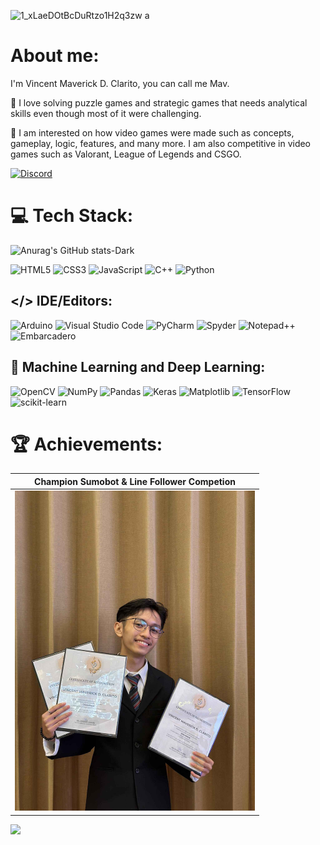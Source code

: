 ![1_xLaeDOtBcDuRtzo1H2q3zw](https://github.com/user-attachments/assets/fa5adff6-280e-4c9a-b5d1-cb5537f90035)
a

# About me:

I'm Vincent Maverick D. Clarito, you can call me Mav.

🧩 I love solving puzzle games and strategic games that needs analytical skills even though most of it were challenging.

👾 I am interested on how video games were made such as concepts, gameplay, logic, features, and many more. I am also competitive in video games such as Valorant, League of Legends and CSGO.

[![Discord](https://img.shields.io/badge/Discord-%235865F2.svg?style=for-the-badge&logo=discord&logoColor=white)](https://discordapp.com/users/407654387612254210)
# 💻 Tech Stack:
![Anurag's GitHub stats-Dark](https://github-readme-stats.vercel.app/api?username=MavClarito&rank_icon=github&show_icons=true&theme=github_dark#gh-dark-mode-only) 

![HTML5](https://img.shields.io/badge/HTML5-%23E34F26.svg?style=for-the-badge&logo=html5&logoColor=white) ![CSS3](https://img.shields.io/badge/CSS3-%231572B6.svg?style=for-the-badge&logo=css3&logoColor=white) ![JavaScript](https://img.shields.io/badge/JavaScript-%23F7DF1E.svg?style=for-the-badge&logo=javascript&logoColor=black) ![C++](https://img.shields.io/badge/c++-%2300599C.svg?style=for-the-badge&logo=c%2B%2B&logoColor=white) ![Python](https://img.shields.io/badge/python-3670A0?style=for-the-badge&logo=python&logoColor=ffdd54) 

## </> IDE/Editors:
![Arduino](https://img.shields.io/badge/-Arduino-00979D?style=for-the-badge&logo=Arduino&logoColor=white) ![Visual Studio Code](https://img.shields.io/badge/Visual%20Studio%20Code-0078d7.svg?style=for-the-badge&logo=visual-studio-code&logoColor=white) ![PyCharm](https://img.shields.io/badge/pycharm-143?style=for-the-badge&logo=pycharm&logoColor=black&color=black&labelColor=green) ![Spyder](https://img.shields.io/badge/Spyder-838485?style=for-the-badge&logo=spyder%20ide&logoColor=maroon) ![Notepad++](https://img.shields.io/badge/Notepad++-90E59A.svg?style=for-the-badge&logo=notepad%2b%2b&logoColor=black) ![Embarcadero](https://img.shields.io/badge/IDE-Embarcadero-blue?logo=embarcadero)



## 📁 Machine Learning and Deep Learning:
![OpenCV](https://img.shields.io/badge/OpenCV-%23FF5722.svg?style=for-the-badge&logo=opencv&logoColor=white) ![NumPy](https://img.shields.io/badge/NumPy-%23013243.svg?style=for-the-badge&logo=numpy&logoColor=white) ![Pandas](https://img.shields.io/badge/Pandas-%23150458.svg?style=for-the-badge&logo=pandas&logoColor=white) ![Keras](https://img.shields.io/badge/Keras-%23D00000.svg?style=for-the-badge&logo=Keras&logoColor=white) ![Matplotlib](https://img.shields.io/badge/Matplotlib-%23ffffff.svg?style=for-the-badge&logo=Matplotlib&logoColor=black) ![TensorFlow](https://img.shields.io/badge/TensorFlow-%23FF6F00.svg?style=for-the-badge&logo=TensorFlow&logoColor=white) ![scikit-learn](https://img.shields.io/badge/scikit--learn-%23F7931E.svg?style=for-the-badge&logo=scikit-learn&logoColor=white)

# 🏆 Achievements:
| Champion Sumobot & Line Follower Competion |
|---|
|<img src = "https://github.com/MavClarito/MavClarito/blob/main/Sumobot%20and%20Line%20Follower%20Comp..jpg?raw=true" width="384" height="512">|

[![](https://visitcount.itsvg.in/api?id=MavClarito&icon=0&color=0)](https://visitcount.itsvg.in)



